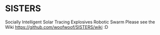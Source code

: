 # SISTERS
Socially Intelligent Solar Tracing Explosives Robotic Swarm
Please see the Wiki https://github.com/woofwoof/SISTERS/wiki  :D

